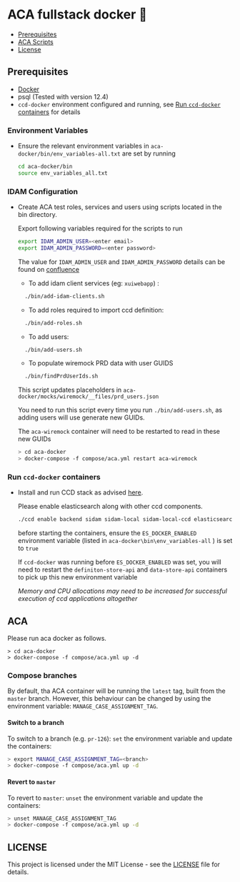 # ACA fullstack docker :whale:

- [Prerequisites](#prerequisites)
- [ACA Scripts](#ACA)
- [License](#license)

## Prerequisites

- [Docker](https://www.docker.com)
- psql (Tested with version 12.4)
- `ccd-docker` environment configured and running,
see [Run `ccd-docker` containers](#Run-ccd-docker-containers) for details

### Environment Variables
- Ensure the relevant environment variables in `aca-docker/bin/env_variables-all.txt` are set by running

    ```bash
    cd aca-docker/bin
    source env_variables_all.txt
  ```


### IDAM Configuration

- Create ACA test roles, services and users using scripts located in the bin directory.

    Export following variables required for the scripts to run
    ```bash
    export IDAM_ADMIN_USER=<enter email>
    export IDAM_ADMIN_PASSWORD=<enter password>
    ```

    The value for `IDAM_ADMIN_USER` and `IDAM_ADMIN_PASSWORD` details can be found on [confluence](https://tools.hmcts.net/confluence/x/eQP3P)

    - To add idam client services (eg: `xuiwebapp`) :

    ```bash
      ./bin/add-idam-clients.sh
    ```

    - To add roles required to import ccd definition:

    ```bash
      ./bin/add-roles.sh
    ```

    - To add users:

    ```bash
      ./bin/add-users.sh
    ```

    - To populate wiremock PRD data with user GUIDS

    ```bash
      ./bin/findPrdUserIds.sh
    ```

    This script updates placeholders in `aca-docker/mocks/wiremock/__files/prd_users.json`

    You need to run this script every time you run `./bin/add-users.sh`, as adding users will
    use generate new GUIDs.

    The `aca-wiremock` container will need to be restarted to read in these new GUIDs

    ```bash
    > cd aca-docker
    > docker-compose -f compose/aca.yml restart aca-wiremock
    ```

### Run `ccd-docker` containers
- Install and run CCD stack as advised [here](https://github.com/hmcts/ccd-docker).

    Please enable elasticsearch along with other ccd components.

    ```bash
    ./ccd enable backend sidam sidam-local sidam-local-ccd elasticsearch
    ```

    before starting the containers, ensure the `ES_DOCKER_ENABLED` environment variable
    (listed in `aca-docker\bin\env_variables-all` ) is set to `true`

    If `ccd-docker` was running before `ES_DOCKER_ENABLED` was set, you will need to restart the
    `definiton-store-api` and `data-store-api` containers to pick up this new environment variable

    *Memory and CPU allocations may need to be increased for successful execution of ccd applications altogether*

## ACA

Please run aca docker as follows.
```
> cd aca-docker
> docker-compose -f compose/aca.yml up -d
```

### Compose branches

By default, tha ACA container will be running the `latest` tag, built from the `master` branch.  However, this behaviour can be changed by using the environment variable: `MANAGE_CASE_ASSIGNMENT_TAG`.

#### Switch to a branch

To switch to a branch (e.g. `pr-126`): `set` the environment variable and update the containers:

```bash
> export MANAGE_CASE_ASSIGNMENT_TAG=<branch>
> docker-compose -f compose/aca.yml up -d
```

#### Revert to `master`

To revert to `master`: `unset` the environment variable and update the containers:

```bash
> unset MANAGE_CASE_ASSIGNMENT_TAG
> docker-compose -f compose/aca.yml up -d
```

## LICENSE

This project is licensed under the MIT License - see the [LICENSE](LICENSE.md) file for details.
